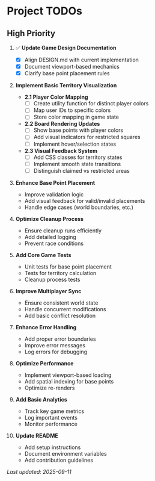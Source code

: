 # Project TODOs

## High Priority

1. ✅ **Update Game Design Documentation**
   - [x] Align DESIGN.md with current implementation
   - [x] Document viewport-based mechanics
   - [x] Clarify base point placement rules

2. **Implement Basic Territory Visualization**
   - **2.1 Player Color Mapping**
     - [ ] Create utility function for distinct player colors
     - [ ] Map user IDs to specific colors
     - [ ] Store color mapping in game state
   - **2.2 Board Rendering Updates**
     - [ ] Show base points with player colors
     - [ ] Add visual indicators for restricted squares
     - [ ] Implement hover/selection states
   - **2.3 Visual Feedback System**
     - [ ] Add CSS classes for territory states
     - [ ] Implement smooth state transitions
     - [ ] Distinguish claimed vs restricted areas

3. **Enhance Base Point Placement**
   - Improve validation logic
   - Add visual feedback for valid/invalid placements
   - Handle edge cases (world boundaries, etc.)

4. **Optimize Cleanup Process**
   - Ensure cleanup runs efficiently
   - Add detailed logging
   - Prevent race conditions

5. **Add Core Game Tests**
   - Unit tests for base point placement
   - Tests for territory calculation
   - Cleanup process tests

6. **Improve Multiplayer Sync**
   - Ensure consistent world state
   - Handle concurrent modifications
   - Add basic conflict resolution

7. **Enhance Error Handling**
   - Add proper error boundaries
   - Improve error messages
   - Log errors for debugging

8. **Optimize Performance**
   - Implement viewport-based loading
   - Add spatial indexing for base points
   - Optimize re-renders

9. **Add Basic Analytics**
   - Track key game metrics
   - Log important events
   - Monitor performance

10. **Update README**
    - Add setup instructions
    - Document environment variables
    - Add contribution guidelines

*Last updated: 2025-09-11*
